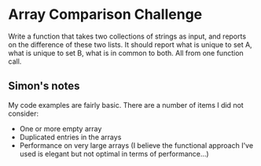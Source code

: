 # Array Comparison Challenge
Write a function that takes two collections of strings as input, and reports on the difference of these two lists.  It should report what is unique to set A, what is unique to set B, what is in common to both.  All from one function call.

## Simon's notes
My code examples are fairly basic. There are a number of items I did not consider:
- One or more empty array
- Duplicated entries in the arrays
- Performance on very large arrays (I believe the functional approach I've used is elegant but not optimal in terms of performance...)
